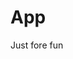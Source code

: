 App
===

Just fore fun 
<html>
  <head>
    <script src='https://cdn.firebase.com/js/client/1.1.1/firebase.js'></script>
  </head>
  <body>
  </body>
</html>
